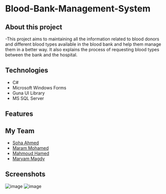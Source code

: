 # Blood-Bank-Management-System
## About this project
-This project aims to maintaining all the information related to blood donors and different blood types available in the blood bank and help them manage them in a better way. It also explains the process of requesting blood types between the bank and the hospital.

## Technologies
  - C#
  - Microsoft Windows Forms
  - Guna UI Library
  - MS SQL Server

## Features


## My Team
- [Soha Ahmed](https://github.com/soha131)
- [Maram Mohamed](https://github.com/maram-mohamed)
- [Mahmoud Hamed]()
- [Maryam Magdy]()

## Screenshots
![image](https://github.com/MaStEr156/Blood-Bank-Management-System/assets/50383734/a108c8a9-d071-4b81-91ef-94e54eaf0afc)
![image](https://github.com/MaStEr156/Blood-Bank-Management-System/assets/50383734/d578032d-b7b2-43ea-90ac-aa806aa0832f)
